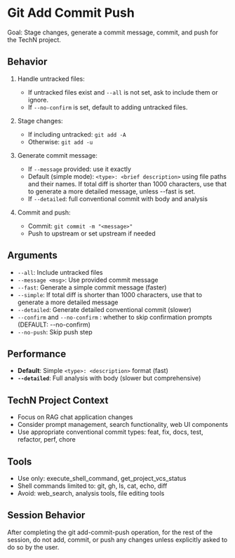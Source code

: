 # Git Add Commit Push

Goal: Stage changes, generate a commit message, commit, and push for the TechN project.

## Behavior
1) Handle untracked files:
   - If untracked files exist and `--all` is not set, ask to include them or ignore.
   - If `--no-confirm` is set, default to adding untracked files.

2) Stage changes:
   - If including untracked: `git add -A`
   - Otherwise: `git add -u`

3) Generate commit message:
   - If `--message` provided: use it exactly
   - Default (simple mode): `<type>: <brief description>` using file paths and their names. If total diff is shorter than 1000 characters, use that to generate a more detailed message, unless --fast is set.
   - If `--detailed`: full conventional commit with body and analysis

4) Commit and push:
   - Commit: `git commit -m "<message>"`
   - Push to upstream or set upstream if needed

## Arguments
- `--all`: Include untracked files
- `--message <msg>`: Use provided commit message
- `--fast`: Generate a simple commit message (faster)
- `--simple`: If total diff is shorter than 1000 characters, use that to generate a more detailed message
- `--detailed`: Generate detailed conventional commit (slower)
- `--confirm` and `--no-confirm` : whether to skip confirmation prompts (DEFAULT: --no-confirm)
- `--no-push`: Skip push step

## Performance
- **Default**: Simple `<type>: <description>` format (fast)
- **`--detailed`**: Full analysis with body (slower but comprehensive)

## TechN Project Context
- Focus on RAG chat application changes
- Consider prompt management, search functionality, web UI components
- Use appropriate conventional commit types: feat, fix, docs, test, refactor, perf, chore

## Tools
- Use only: execute_shell_command, get_project_vcs_status
- Shell commands limited to: git, gh, ls, cat, echo, diff
- Avoid: web_search, analysis tools, file editing tools

## Session Behavior
After completing the git add-commit-push operation, for the rest of the session, do not add, commit, or push any changes unless explicitly asked to do so by the user.
